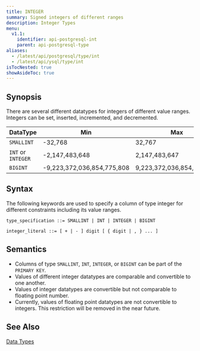```yaml
---
title: INTEGER
summary: Signed integers of different ranges
description: Integer Types
menu:
  v1.1:
    identifier: api-postgresql-int
    parent: api-postgresql-type
aliases:
  - /latest/api/postgresql/type/int
  - /latest/api/ysql/type/int
isTocNested: true
showAsideToc: true
---
```


## Synopsis
There are several different datatypes for integers of different value ranges. Integers can be set, inserted, incremented, and decremented.

DataType | Min | Max |
---------|-----|-----|
`SMALLINT` | -32,768 | 32,767 |
`INT` or `INTEGER` | -2,147,483,648 | 2,147,483,647 |
`BIGINT` | -9,223,372,036,854,775,808 | 9,223,372,036,854,775,807 |

## Syntax
The following keywords are used to specify a column of type integer for different constraints including its value ranges.

```
type_specification ::= SMALLINT | INT | INTEGER | BIGINT

integer_literal ::= [ + | - ] digit [ { digit | , } ... ]
```

## Semantics

- Columns of type `SMALLINT`, `INT`, `INTEGER`, or `BIGINT` can be part of the `PRIMARY KEY`.
- Values of different integer datatypes are comparable and convertible to one another.
- Values of integer datatypes are convertible but not comparable to floating point number.
- Currently, values of floating point datatypes are not convertible to integers. This restriction
will be removed in the near future.

## See Also

[Data Types](../type)
